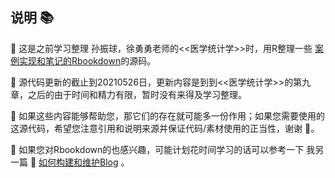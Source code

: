 ## 说明 :books:

🔢  这是之前学习整理 孙振球，徐勇勇老师的<<医学统计学>>时，用R整理一些 [案例实现和笔记的Rbookdown](https://wxhyihuan.rbind.io/post/2020/11/08/medical-statistics-with-r/)的源码。

🔢  源代码更新的截止到20210526日，更新内容是到到<<医学统计学>>的第九章，之后的由于时间和精力有限，暂时没有来得及学习整理。

🔢  如果这些内容能够帮助您，那它们的存在就可能多一份作用；如果您需要使用的这源代码，希望您注意引用和说明来源并保证代码/素材使用的正当性，谢谢 🤝。

🔢 如果您对Rbookdown的也感兴趣，可能计划花时间学习的话可以参考一下 我另一篇 :bullettrain_front: [如何构建和维护Blog](https://wxhyihuan.rbind.io/note/2021/01/07/running-with-blogdown/) 。
